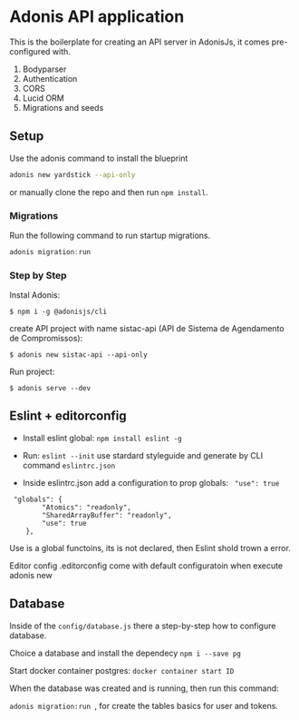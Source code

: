 # Adonis API application

This is the boilerplate for creating an API server in AdonisJs, it comes pre-configured with.

1. Bodyparser
2. Authentication
3. CORS
4. Lucid ORM
5. Migrations and seeds

## Setup

Use the adonis command to install the blueprint

```bash
adonis new yardstick --api-only
```

or manually clone the repo and then run `npm install`.


### Migrations

Run the following command to run startup migrations.

```js
adonis migration:run
```

### Step by Step

Instal Adonis:

```$ npm i -g @adonisjs/cli ```

create API project with name sistac-api (API de Sistema de Agendamento de Compromissos):

```$ adonis new sistac-api --api-only ```

Run project:

```$ adonis serve --dev ```



## Eslint + editorconfig

* Install eslint global: ```npm install eslint -g```

* Run: ```eslint --init``` use stardard styleguide and generate by CLI command `eslintrc.json`
*  Inside eslintrc.json add a configuration to prop globals: ``` "use": true```

```
 "globals": {
        "Atomics": "readonly",
        "SharedArrayBuffer": "readonly",
        "use": true
    },
```


Use is a global functoins, its is not declared, then Eslint shold trown a error.

Editor config
.editorconfig come with default configuratoin when execute adonis new

## Database

Inside of the `config/database.js` there a step-by-step how to configure database.

Choice a database and install the dependecy `npm i --save pg`


Start docker container postgres: ```docker container start ID```

When the database was created and is running, then run this command:

```adonis migration:run ```, for create the tables basics for user and tokens.
